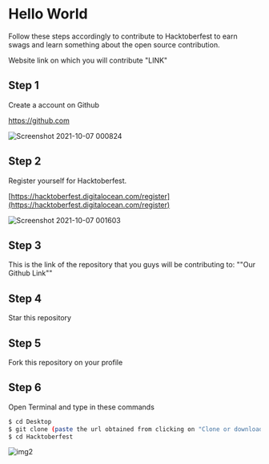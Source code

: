 # Hello World
Follow these steps
accordingly to contribute to Hacktoberfest to earn swags and learn something about the open source contribution.

Website link on which you will contribute "LINK"

## Step 1 
Create a account on Github

https://github.com

![Screenshot 2021-10-07 000824](https://user-images.githubusercontent.com/34421801/136263700-2b49f846-9ce1-4db1-9fba-0d3ccfc97e38.jpg)


## Step 2 
Register yourself for Hacktoberfest.

[https://hacktoberfest.digitalocean.com/register](https://hacktoberfest.digitalocean.com/register)

![Screenshot 2021-10-07 001603](https://user-images.githubusercontent.com/34421801/136264323-9a9b374e-e324-4baf-913f-2d7a4bac436e.jpg)

## Step 3 
This is the link of the repository that you guys will be contributing to:
""Our Github Link""

## Step 4 
Star this repository

## Step 5 
Fork this repository on your profile

## Step 6 
Open Terminal and type in these commands
```bash
$ cd Desktop
$ git clone (paste the url obtained from clicking on "Clone or download" option on YOUR OWN PROFILE)
$ cd Hacktoberfest
```

![img2](https://user-images.githubusercontent.com/43072879/95001251-cf63b580-05e5-11eb-9ce7-50d46c37cccb.PNG)
